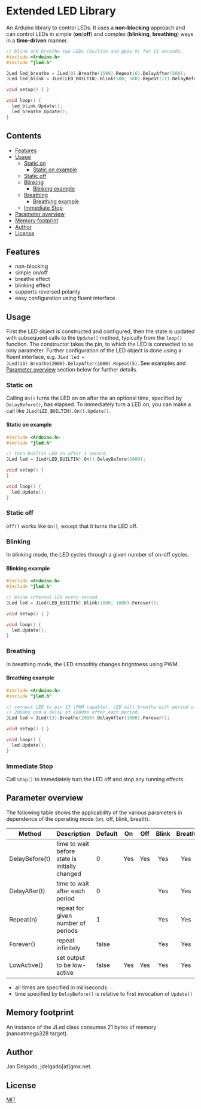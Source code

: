 # Extended LED Library

An Arduino library to control LEDs. It uses a **non-blocking** approach and can
control LEDs in simple (**on**/**off**) and complex (**blinking**,
**breathing**) ways in a **time-driven** manner.

```c++
// blink and breathe two LEDs (builtin and gpio 9) for 11 seconds.
#include <Arduino.h>
#include "jled.h"

JLed led_breathe = JLed(9).Breathe(1500).Repeat(6).DelayAfter(500);
JLed led_blink = JLed(LED_BUILTIN).Blink(500, 500).Repeat(11).DelayBefore(1000);

void setup() { }

void loop() {
  led_blink.Update();
  led_breathe.Update();
}
```

## Contents


<!-- vim-markdown-toc GFM -->
* [Features](#features)
* [Usage](#usage)
    * [Static on](#static-on)
        * [Static on example](#static-on-example)
    * [Static off](#static-off)
    * [Blinking](#blinking)
        * [Blinking example](#blinking-example)
    * [Breathing](#breathing)
        * [Breathing example](#breathing-example)
    * [Immediate Stop](#immediate-stop)
* [Parameter overview](#parameter-overview)
* [Memory footprint](#memory-footprint)
* [Author](#author)
* [License](#license)

<!-- vim-markdown-toc -->

## Features

* non-blocking
* simple on/off
* breathe effect
* blinking effect
* supports reversed polarity
* easy configuration using fluent interface

## Usage

First the LED object is constructed and configured, then the state is updated
with subsequent calls to the `Update()` method, typically from the `loop()`
function. The constructor takes the pin, to which the LED is connected to as
only parameter. Further configuration of the LED object is done using a fluent
interface, e.g. `JLed led = JLed(13).Breathe(2000).DelayAfter(1000).Repeat(5)`.
See examples and [Parameter overview](#parameter-oveview) section below for
further details.

### Static on

Calling `On()` turns the LED on on after the an optional time, specified by
`DelayBefore()`, has elapsed. To immediately turn a LED on, you can make a call
like `JLed(LED_BUILTIN).On().Update()`.

#### Static on example

```c++
#include <Arduino.h>
#include "jled.h"

// turn builtin LED on after 1 second.
JLed led = JLed(LED_BUILTIN).On().DelayBefore(1000);

void setup() {
}

void loop() {
  led.Update();
}
```

### Static off

`Off()` works like `On()`, except that it turns the LED off.

### Blinking

In blinking mode, the LED cycles through a given number of on-off cycles.

#### Blinking example

```c++
#include <Arduino.h>
#include "jled.h"

// blink internal LED every second.
JLed led = JLed(LED_BUILTIN).Blink(1000, 1000).Forever();

void setup() { }

void loop() {
  led.Update();
}
```

### Breathing

In breathing mode, the LED smoothly changes brightness using PWM.

#### Breathing example

```c++
#include <Arduino.h>
#include "jled.h"

// connect LED to pin 13 (PWM capable). LED will breathe with period of
// 2000ms and a delay of 1000ms after each period.
JLed led = JLed(13).Breathe(2000).DelayAfter(1000).Forever();

void setup() { }

void loop() {
  led.Update();
}
```

### Immediate Stop

Call `Stop()` to immediately turn the LED off and stop any running effects.

## Parameter overview

The following table shows the applicability of the various parameters in
dependence of the operating mode (on, off, blink, breath).

| Method         | Description                                    | Default | On  | Off | Blink | Breath |
|----------------|------------------------------------------------|---------|:---:|:---:|:-----:|:------:|
| DelayBefore(t) | time to wait before state is initially changed | 0       | Yes | Yes | Yes   | Yes    |
| DelayAfter(t)  | time to wait after each period                 | 0       |     |     | Yes   | Yes    |
| Repeat(n)      | repeat for given number of periods             | 1       |     |     | Yes   | Yes    |
| Forever()      | repeat infinitely                              | false   |     |     | Yes   | Yes    |
| LowActive()    | set output to be low-active                    | false   | Yes | Yes | Yes   | Yes    |

* all times are specified in milliseconds
* time specified by `DelayBefore()` is relative to first invocation of 
  `Update()`

## Memory footprint

An instance of the JLed class consumes 21 bytes of memory (nanoatmega328 target).

## Author

Jan Delgado, jdelgado[at]gmx.net.

## License

[MIT](LICENSE)

